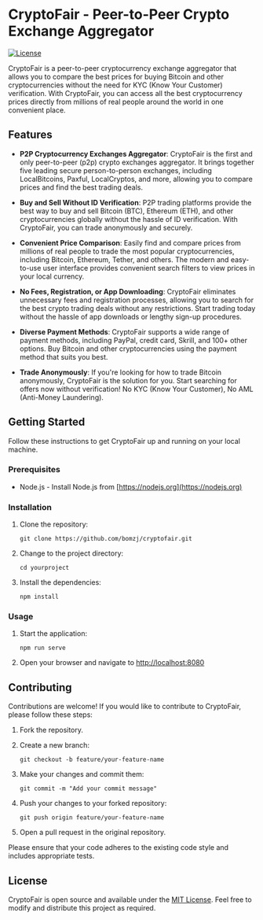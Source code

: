 # CryptoFair - Peer-to-Peer Crypto Exchange Aggregator

[![License](https://img.shields.io/badge/license-MIT-blue.svg)](https://github.com/bomzj/cryptofair/blob/master/LICENSE)

CryptoFair is a peer-to-peer cryptocurrency exchange aggregator that allows you to compare the best prices for buying Bitcoin and other cryptocurrencies without the need for KYC (Know Your Customer) verification. With CryptoFair, you can access all the best cryptocurrency prices directly from millions of real people around the world in one convenient place.

## Features

- **P2P Cryptocurrency Exchanges Aggregator**: CryptoFair is the first and only peer-to-peer (p2p) crypto exchanges aggregator. It brings together five leading secure person-to-person exchanges, including LocalBitcoins, Paxful, LocalCryptos, and more, allowing you to compare prices and find the best trading deals.

- **Buy and Sell Without ID Verification**: P2P trading platforms provide the best way to buy and sell Bitcoin (BTC), Ethereum (ETH), and other cryptocurrencies globally without the hassle of ID verification. With CryptoFair, you can trade anonymously and securely.

- **Convenient Price Comparison**: Easily find and compare prices from millions of real people to trade the most popular cryptocurrencies, including Bitcoin, Ethereum, Tether, and others. The modern and easy-to-use user interface provides convenient search filters to view prices in your local currency.

- **No Fees, Registration, or App Downloading**: CryptoFair eliminates unnecessary fees and registration processes, allowing you to search for the best crypto trading deals without any restrictions. Start trading today without the hassle of app downloads or lengthy sign-up procedures.

- **Diverse Payment Methods**: CryptoFair supports a wide range of payment methods, including PayPal, credit card, Skrill, and 100+ other options. Buy Bitcoin and other cryptocurrencies using the payment method that suits you best.

- **Trade Anonymously**: If you're looking for how to trade Bitcoin anonymously, CryptoFair is the solution for you. Start searching for offers now without verification! No KYC (Know Your Customer), No AML (Anti-Money Laundering).

## Getting Started

Follow these instructions to get CryptoFair up and running on your local machine.

### Prerequisites

- Node.js - Install Node.js from [https://nodejs.org](https://nodejs.org)

### Installation

1. Clone the repository:

   ```shell
   git clone https://github.com/bomzj/cryptofair.git
   ```

2. Change to the project directory:

   ```shell
   cd yourproject
   ```

3. Install the dependencies:

   ```shell
   npm install
   ```

### Usage

1. Start the application:

   ```shell
   npm run serve
   ```

2. Open your browser and navigate to [http://localhost:8080](http://localhost:8080)

## Contributing

Contributions are welcome! If you would like to contribute to CryptoFair, please follow these steps:

1. Fork the repository.

2. Create a new branch:

   ```shell
   git checkout -b feature/your-feature-name
   ```

3. Make your changes and commit them:

   ```shell
   git commit -m "Add your commit message"
   ```

4. Push your changes to your forked repository:

   ```shell
   git push origin feature/your-feature-name
   ```

5. Open a pull request in the original repository.

Please ensure that your code adheres to the existing code style and includes appropriate tests.

## License

CryptoFair is open source and available under the [MIT License](https://github.com/bomzj/cryptofair/blob/master/LICENSE). Feel free to modify and distribute this project as required.
